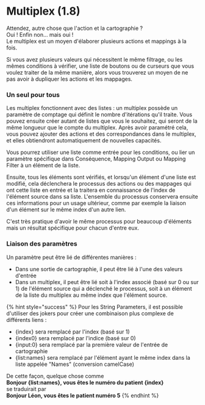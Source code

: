 # Multiplex \(1.8\)

Attendez, autre chose que l'action et la cartographie ?   
Oui ! Enfin non... mais oui !   
Le multiplex est un moyen d'élaborer plusieurs actions et mappings à la fois. 

  
Si vous avez plusieurs valeurs qui nécessitent le même filtrage, ou les mêmes conditions à vérifier, une liste de boutons ou de curseurs que vous voulez traiter de la même manière, alors vous trouverez un moyen de ne pas avoir à dupliquer les actions et les mappages. 

### Un seul pour tous 

Les multiplex fonctionnent avec des listes : un multiplex possède un paramètre de comptage qui définit le nombre d'itérations qu'il traite. Vous pouvez ensuite créer autant de listes que vous le souhaitez, qui seront de la même longueur que le compte du multiplex. Après avoir paramétré cela, vous pouvez ajouter des actions et des correspondances dans le multiplex, et elles obtiendront automatiquement de nouvelles capacités. 

Vous pourrez utiliser une liste comme entrée pour les conditions, ou lier un paramètre spécifique dans Conséquence, Mapping Output ou Mapping Filter à un élément de la liste. 

Ensuite, tous les éléments sont vérifiés, et lorsqu'un élément d'une liste est modifié, cela déclenchera le processus des actions ou des mappages qui ont cette liste en entrée et la traitera en connaissance de l'index de l'élément source dans sa liste. L'ensemble du processus conservera ensuite ces informations pour un usage ultérieur, comme par exemple la liaison d'un élément sur le même index d'un autre lien. 

C'est très pratique d'avoir le même processus pour beaucoup d'éléments mais un résultat spécifique pour chacun d'entre eux.

### Liaison des paramètres 

Un paramètre peut être lié de différentes manières : 

* Dans une sortie de cartographie, il peut être lié à l'une des valeurs d'entrée 
* Dans un multiplex, il peut être lié soit à l'index associé \(basé sur 0 ou sur 1\) de l'élément source qui a déclenché le processus, soit à un élément de la liste du multiplex au même index que l'élément source. 

{% hint style="success" %}
Pour les String Parameters, il est possible d'utiliser des jokers pour créer une combinaison plus complexe de différents liens : 

* {index} sera remplacé par l'index \(basé sur 1\) 
* {index0} sera remplacé par l'indice \(basé sur 0\) 
* {input:0} sera remplacé par la première valeur de l'entrée de cartographie 
* {list:names} sera remplacé par l'élément ayant le même index dans la liste appelée "Names" \(conversion camelCase\) 

De cette façon, quelque chose comme   
**Bonjour {list:names}, vous êtes le numéro du patient {index}**   
se traduirait par  
**Bonjour Léon, vous êtes le patient numéro 5**
{% endhint %}



